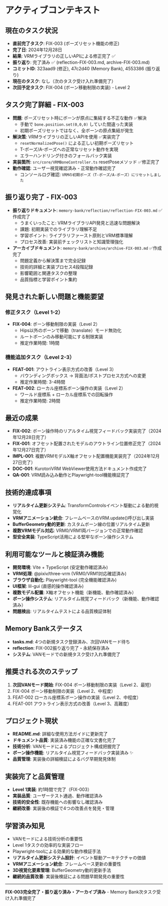 # アクティブコンテキスト

## 現在のタスク状況
- **直前完了タスク**: FIX-003 (ポーズリセット機能の修正)
- **完了日**: 2024年12月28日
- **結果**: VRMライブラリの正しいAPIによる修正完了 ✅
- **振り返り**: 完了済み ✅ (reflection-FIX-003.md, archive-FIX-003.md)
- **コミットID**: 323aad9 (修正), 47c2d40 (Memory Bank), 4553386 (振り返り)
- **現在のタスク**: なし（次のタスク受け入れ準備完了）
- **次回予定タスク**: FIX-004 (ボーン移動制限の実装) - Level 2

## タスク完了詳細 - FIX-003
- **問題**: ポーズリセット時にボーンが原点に集結する不正な動作 ✅解決
  - 手動で `bone.position.set(0,0,0)` していた間違った実装
  - 初期ポーズリセットではなく、全ボーンの原点集結が発生
- **解決策**: VRMライブラリの正しいAPIを使用 ✅実装完了
  - `resetNormalizedPose()` による正しい初期ポーズリセット
  - T-ポーズ/A-ポーズへの正常なリセット動作を実現
  - エラーハンドリング付きのフォールバック実装
- **実装箇所**: `src/core/VRMBoneController.ts` resetPoseメソッド ✅修正完了
- **動作確認**: ユーザー視覚確認済み - 正常動作確認完了
  - コンソールログ確認: `VRMの初期ポーズ（T-ポーズ/A-ポーズ）にリセットしました`

## 振り返り完了 - FIX-003
- **振り返りドキュメント**: `memory-bank/reflection/reflection-FIX-003.md` ✅作成完了
  - うまくいったこと: VRMライブラリAPI発見と迅速な問題解決
  - 課題: 初期実装でのライブラリ理解不足
  - 学習ポイント: ライブラリファースト原則とVRM標準理解
  - プロセス改善: 実装前チェックリストと知識管理強化
- **アーカイブドキュメント**: `memory-bank/archive/archive-FIX-003.md` ✅作成完了
  - 問題定義から解決策まで完全記録
  - 技術的詳細と実装プロセス4段階記録
  - 影響範囲と関連タスクの整理
  - 品質指標と学習ポイント集約

## 発見された新しい問題と機能要望

### 修正タスク（Level 1-2）
- **FIX-004**: ボーン移動制限の実装（Level 2）
  - Hips以外のボーンで移動（translate）モード無効化
  - ルートボーンのみ移動可能にする制限実装
  - 推定作業時間: 1時間

### 機能追加タスク（Level 2-3）
- **FEAT-001**: アウトライン表示方式の改善（Level 3）
  - バウンディングボックス → 背面法/ポストプロセス方式への変更
  - 推定作業時間: 3-4時間
- **FEAT-002**: ローカル座標系ボーン操作の実装（Level 2）
  - ワールド座標系 + ローカル座標系での回転操作
  - 推定作業時間: 2時間

## 最近の成果
- **FIX-002**: ボーン操作時のリアルタイム視覚フィードバック実装完了（2024年12月28日完了）
- **FIX-001**: オフセット配置されたモデルのアウトライン位置修正完了（2024年12月27日完了）
- **IMPL-001**: 複数VRMモデルX軸オフセット配置機能実装完了（2024年12月27日完了）
- **DOC-001**: KurotoriVRM WebViewer使用方法ドキュメント作成完了
- **QA-001**: VRM読み込み動作とPlaywright-tool機能検証完了

## 技術的達成事項
- **リアルタイム更新システム**: TransformControlsイベント駆動による動的視覚化
- **VRMアニメーション統合**: フレームベースのVRM.update()呼び出し実装
- **BufferGeometry動的更新**: カスタムボーン線の位置リアルタイム更新
- **複数VRMモデル対応**: VRM0/VRM1両バージョンでの正常動作確認
- **型安全実装**: TypeScript活用による堅牢なボーン操作システム

## 利用可能なツールと検証済み機能  
- **開発環境**: Vite + TypeScript (安定動作確認済み)
- **VRM処理**: @pixiv/three-vrm (VRM0/VRM1対応確認済み)
- **ブラウザ自動化**: Playwright-tool (完全機能確認済み)
- **UI框架**: lil-gui (直感的操作確認済み)
- **複数モデル配置**: X軸オフセット機能（新機能、動作確認済み）
- **ボーン操作システム**: リアルタイム視覚フィードバック（新機能、動作確認済み）
- **問題検出**: リアルタイムテストによる品質検証体制

## Memory Bankステータス
- **tasks.md**: 4つの新規タスク登録済み、次回VANモード待ち
- **reflection**: FIX-002振り返り完了・永続保存済み
- **システム**: VANモードでの新規タスク受け入れ準備完了

## 推奨される次のステップ
1. **次回VANモード開始**: FIX-004 ボーン移動制限の実装（Level 2、最短）
2. FIX-004 ボーン移動制限の実装（Level 2、中程度）
3. FEAT-002 ローカル座標系ボーン操作の実装（Level 2、中程度）
4. FEAT-001 アウトライン表示方式の改善（Level 3、高難度）

## プロジェクト現状
- **README.md**: 詳細な使用方法ガイドに更新完了
- **ドキュメント品質**: 実装済み機能の正確な文書化完了
- **技術分析**: VANモードによるプロジェクト構成把握完了
- **ボーン操作機能**: リアルタイム視覚フィードバック実装済み ✨
- **品質管理**: 実装後の詳細検証によるバグ早期発見体制

## 実装完了と品質管理
- **Level 1実装**: 約1時間で完了（FIX-003）
- **実装品質**: ユーザーテスト通過、動作確認済み
- **技術的安全性**: 既存機能への影響なし確認済み
- **継続改善**: 実装後の検証で4つの改善点を発見・管理

## 学習済み知見
- VANモードによる技術分析の重要性
- Level 1タスクの効率的な実装フロー
- Playwright-toolによる効果的な動作検証手法
- **リアルタイム更新システム設計**: イベント駆動アーキテクチャの価値
- **VRMアニメーション統合**: フレームベース更新の重要性
- **3D視覚化要素管理**: BufferGeometry動的更新手法
- **継続的品質改善**: 実装後検証による問題早期発見の重要性

---
**FIX-003完全完了・振り返り済み・アーカイブ済み** - Memory Bank次タスク受け入れ準備完了 